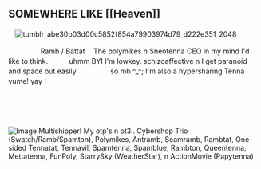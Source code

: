 ## SOMEWHERE LIKE [[Heaven]]
ㅤ![tumblr_abe30b03d00c5852f854a79903974d79_d222e351_2048](https://github.com/user-attachments/assets/6a8369a6-42a4-44ab-a59f-218cbd8977f7)

ㅤㅤㅤㅤㅤRamb / Battat 
ㅤThe polymikes n Sneotenna CEO in my mind I'd like to think.
ㅤㅤㅤuhmm BYI I'm lowkey. schizoaffective n I get paranoid and space out easily
ㅤㅤㅤㅤㅤso mb ^_^; I'm also a hypersharing Tenna yume!  yay !
ㅤ

ㅤ
ㅤ
ㅤ

ㅤ

![Image](https://github.com/user-attachments/assets/6d463f4f-1c85-4d05-a239-715431db9b12)
Multishipper! My otp's n ot3.. Cybershop Trio (Swatch/Ramb/Spamton), Polymikes, Antramb, Seamramb, Rambtat, One-sided Tennatat, Tennavil, Spamtenna, Spamblue, Rambton, Queentenna, Mettatenna, FunPoly, StarrySky (WeatherStar), n ActionMovie (Papytenna)
